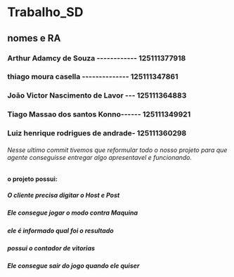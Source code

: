 # Trabalho_SD


##  nomes e RA
### Arthur Adamcy de Souza ------------ 125111377918
### thiago moura casella -------------- 125111347861
### João Victor Nascimento de Lavor --- 125111364883
### Tiago Massao dos santos Konno------ 125111349921
### Luiz henrique rodrigues de andrade- 125111360298

###### Nesse ultimo commit tivemos que reformular todo o nosso projeto para que agente conseguisse entregar algo apresentavel e funcionando.

#### o projeto possui:

##### O cliente precisa digitar o Host e Post
##### Ele consegue jogar o modo contra Maquina
##### ele é informado qual foi o resultado
##### possui o contador de vitorias
##### Ele consegue sair do jogo quando ele quiser